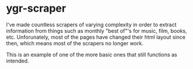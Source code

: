 # ygr-scraper

I've made countless scrapers of varying complexity in order to extract information from things such as monthly "best of"'s for music, film, books, etc. Unforunately, most of the pages have changed their html layout since then, which means most of the scrapers no longer work.

This is an example of one of the more basic ones that still functions as intended.
